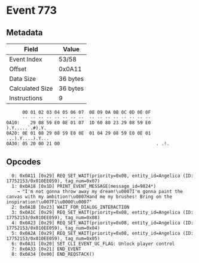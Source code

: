 # Event 773

## Metadata

| Field           | Value    |
|-----------------|----------|
| Event Index     | 53/58    |
| Offset          | 0x0A11   |
| Data Size       | 36 bytes |
| Calculated Size | 36 bytes |
| Instructions    | 9        |

```
      00 01 02 03 04 05 06 07  08 09 0A 0B 0C 0D 0E 0F
      -- -- -- -- -- -- -- --  -- -- -- -- -- -- -- --
0A10:    29 08 59 E0 0E 01 07  1D 60 80 23 29 08 59 E0   ).Y.....`.#).Y.
0A20: 0E 01 08 29 08 59 E0 0E  01 04 29 08 59 E0 0E 01  ...).Y....).Y...
0A30: 05 20 00 21 00                                    . .!.           
```

## Opcodes

```
  0: 0x0A11 [0x29] REQ_SET_WAIT(priority=0x08, entity_id=Angelica (ID: 17752153/0x010EE059), tag_num=0x07)
  1: 0x0A18 [0x1D] PRINT_EVENT_MESSAGE(message_id=9824*)
    → "I'm not gonna throw away my dream!\u0007I'm gonna paint the canvas with my ambition!\u0007Hand me my brushes! Bring on the inspiration!\u007F1\u0000\u0007"
  2: 0x0A1B [0x23] WAIT_FOR_DIALOG_INTERACTION
  3: 0x0A1C [0x29] REQ_SET_WAIT(priority=0x08, entity_id=Angelica (ID: 17752153/0x010EE059), tag_num=0x08)
  4: 0x0A23 [0x29] REQ_SET_WAIT(priority=0x08, entity_id=Angelica (ID: 17752153/0x010EE059), tag_num=0x04)
  5: 0x0A2A [0x29] REQ_SET_WAIT(priority=0x08, entity_id=Angelica (ID: 17752153/0x010EE059), tag_num=0x05)
  6: 0x0A31 [0x20] SET_CLI_EVENT_UC_FLAG: Unlock player control
  7: 0x0A33 [0x21] END_EVENT
  8: 0x0A34 [0x00] END_REQSTACK()
```
